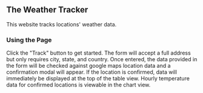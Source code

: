 ## The Weather Tracker

This website tracks locations' weather data.

### Using the Page
Click the "Track" button to get started.
The form will accept a full address but only requires city, state, and country.
Once entered, the data provided in the form will be checked against google maps location data and a confirmation modal will appear.
If the location is confirmed, data will immediately be displayed at the top of the table view.
Hourly temperature data for confirmed locations is viewable in the chart view.
